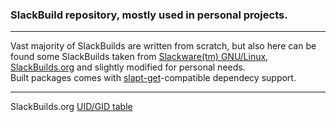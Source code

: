 ### SlackBuild repository, mostly used in personal projects.  
- - - -
Vast majority of SlackBuilds are written from scratch, but also here can be found some SlackBuilds taken from [Slackware(tm) GNU/Linux](http://slackware.com), [SlackBuilds.org](http://slackbuilds.org) and slightly modified for personal needs.  
Built packages comes with [slapt-get](http://software.jaos.org/#slapt-get)-compatible dependecy support.  
- - - -
SlackBuilds.org [UID/GID table](http://slackbuilds.org/uid_gid.txt)

